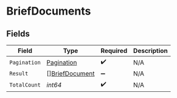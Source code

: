 # BriefDocuments


## Fields

| Field                                                   | Type                                                    | Required                                                | Description                                             |
| ------------------------------------------------------- | ------------------------------------------------------- | ------------------------------------------------------- | ------------------------------------------------------- |
| `Pagination`                                            | [Pagination](../../models/shared/pagination.md)         | :heavy_check_mark:                                      | N/A                                                     |
| `Result`                                                | [][BriefDocument](../../models/shared/briefdocument.md) | :heavy_minus_sign:                                      | N/A                                                     |
| `TotalCount`                                            | *int64*                                                 | :heavy_check_mark:                                      | N/A                                                     |